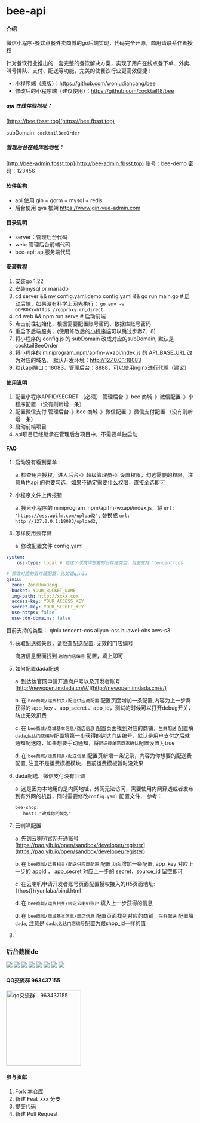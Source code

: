 # bee-api

#### 介绍
微信小程序-餐饮点餐外卖商城的go后端实现，代码完全开源，商用请联系作者授权

针对餐饮行业推出的一套完整的餐饮解决方案，实现了用户在线点餐下单、外卖、叫号排队、支付、配送等功能，完美的使餐饮行业更高效便捷！

- 小程序端（原版）：https://github.com/woniudiancang/bee 
- 修改后的小程序端（建议使用）：https://github.com/cocktail18/bee


##### api 在线体验地址：
[https://bee.fbsst.top](https://bee.fbsst.top)

subDomain: `cocktailBeeOrder`

##### 管理后台在线体验地址：
[http://bee-admin.fbsst.top](http://bee-admin.fbsst.top)
账号：bee-demo  密码：123456

#### 软件架构

- api 使用 gin + gorm + mysql + redis
- 后台使用 gva 框架 https://www.gin-vue-admin.com


#### 目录说明
- server：管理后台代码
- web: 管理后台前端代码
- bee-api: api服务端代码


#### 安装教程

1.  安装go 1.22
2.  安装mysql or mariadb
3.  cd server && mv config.yaml.demo config.yaml && go run main.go  # 启动后端，如果没有科学上网先执行： `go env -w GOPROXY=https://goproxy.cn,direct`
4.  cd web && npm run serve # 启动前端
5.  点击前往初始化，根据需要配置账号密码、数据库账号密码
6.  重启下后端服务，(使用修改后的[小程序端](https://github.com/cocktail18/bee)可以跳过步奏7、8)
7.  将小程序的 config.js 的 subDomain 改成对应的subDomain, 默认是 cocktailBeeOrder
8.  将小程序的 miniprogram_npm/apifm-wxapi/index.js 的 API_BASE_URL 改为对应的域名， 默认开发环境：http://127.0.0.1:18083
9.  默认api端口：18083，管理后台：8888，可以使用nginx进行代理（建议）

#### 使用说明

1.  配置小程序APPID/SECRET （必须）
    管理后台-》bee 商城-》微信配置-》小程序配置 （没有则新增一条）
2.  配置微信支付
    管理后台-》bee 商城-》微信配置-》微信支付配置 （没有则新增一条）
3.  启动前端项目
4.  api项目已经继承在管理后台项目中，不需要单独启动


#### FAQ
1. 启动没有看到菜单

   a. 检查用户授权，进入后台-》超级管理员-》设置权限，勾选需要的权限，注意角色api 的也要勾选，如果不确定需要什么权限，直接全选即可
2. 小程序文件上传报错

   a.  搜索小程序的 miniprogram_npm/apifm-wxapi/index.js，将 `url: 'https://oss.apifm.com/upload2',` 替换成 `url: http://127.0.0.1:18083/upload2,`
3. 怎样使用云存储

    a.  修改配置文件 config.yaml   
```yaml
system:
    oss-type: local # 将这个改成你想要的云存储类型，目前支持：tencent-cos、

# 修改对应的云存储配置，比如说qiniu 
qiniu:
  zone: ZoneHuaDong
  bucket: YOUR_BUCKET_NAME
  img-path: http://xxxx.com
  access-key: YOUR_ACCESS_KEY
  secret-key: YOUR_SECRET_KEY
  use-https: false
  use-cdn-domains: false
```
目前支持的类型：
qiniu
tencent-cos
aliyun-oss
huawei-obs
aws-s3

4. 获取配送费失败，请检查配送配置: 无效的门店编号

    商店信息里面找到 `达达门店编号` 配置，填上即可

5. 如何配置dada配送

    a. 到达达官网申请开通商户号以及开发者账号 [http://newopen.imdada.cn/#/](http://newopen.imdada.cn/#/) 

    b. 在 `bee商城/运费相关/配送供应商配置` 配置页面增加一条配置,内容为上一步奏获得的 app_key 、app_secret 、app_id，测试的时候可以打开debug开关，防止无效扣费

    c. 在 `bee商城/商城基本信息/商店信息` 配置页面找到对应的商铺，`生鲜配送` 配置填`dada`,`达达门店编号`配置填第一步获得的达达门店编号，默认是用户支付之后就通知配送商，如果想要手动通知，将`配送接单需商家确认`配置设置为true

    d. 在 `bee商城/运费相关/配送信息` 配置页新增一条记录，内容为你想要的配送费配置, 注意不是运费模板模块，目前运费模板暂时没效果

6. dada配送、微信支付没有回调
   
    a.  这是因为本地用的是内网地址，外网无法访问，需要使用内网穿透或者发布到有外网的机器，同时需要修改`config.yaml` 配置文件， 参考：
    ```
    bee-shop:
       host: "改成你的域名"
    ```

7. 云喇叭配置

   a. 先到云喇叭官网开通账号 [https://pao.ylb.io/open/sandbox/developer/register](https://pao.ylb.io/open/sandbox/developer/register)

   b. 在 `bee商城/运费相关/配送供应商配置` 配置页面增加一条配置, app_key 对应上一步的 appId ， app_secret 对应上一步的 secret，source_id 留空即可
 
   c. 在云喇叭申请开发者账号页面配置授权接入的H5页面地址: {{host}}/yunlaba/bind.html

   d. 在 `bee商城/运费相关/绑定云喇叭账户` 填入上一步获得的信息 

   d. 在 `bee商城/商城基本信息/商店信息` 配置页面找到对应的商铺，`生鲜配送` 配置填`dada`, 注意是 `dada`,`达达门店编号`配置为跟shop_id一样的值
8.  

### 后台截图de
![](imgs/demo01.jpg)
![](imgs/demo02.jpg)
![](imgs/demo03.jpg)
![](imgs/demo04.jpg)
![](imgs/demo05.jpg)
![](imgs/demo06.jpg)
![](imgs/demo07.jpg)
![](imgs/demo08.jpg)


#### QQ交流群 963437155
<img src="imgs/qqgroup.jpg" alt="qq交流群：963437155" style="width: 200px; height: auto;">


#### 参与贡献

1.  Fork 本仓库
2.  新建 Feat_xxx 分支
3.  提交代码
4.  新建 Pull Request

